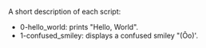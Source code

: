 A short description of each script:
+ 0-hello_world: prints "Hello, World".
+ 1-confused_smiley: displays a confused smiley "(Ôo)'.
